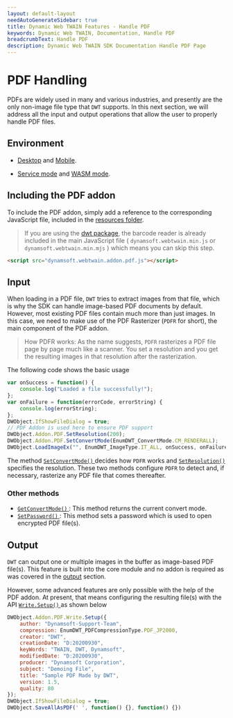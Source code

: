 ```yaml
---
layout: default-layout
needAutoGenerateSidebar: true
title: Dynamic Web TWAIN Features - Handle PDF
keywords: Dynamic Web TWAIN, Documentation, Handle PDF
breadcrumbText: Handle PDF
description: Dynamic Web TWAIN SDK Documentation Handle PDF Page
---
```


# PDF Handling 

PDFs are widely used in many and various industries, and presently are the only non-image file type that `DWT` supports. In this next section, we will address all the input and output operations that allow the user to properly handle PDF files.

## Environment

* [Desktop]({{site.getstarted}}platform.html#browsers-on-desktop-devices) and [Mobile]({{site.getstarted}}platform.html#browsers-on-mobile-devices).

* [Service mode]({{site.indepth}}features/initialize.html#service-mode) and [WASM mode]({{site.indepth}}features/initialize.html#wasm-mode).

## Including the PDF addon 

To include the PDF addon, simply add a reference to the corresponding JavaScript file, included in the [resources folder]({{site.about}}faqs.html#what-are-the-resources-files).

> If you are using the [dwt package](https://www.npmjs.com/package/dwt), the barcode reader is already included in the main JavaScript file ( `dynamsoft.webtwain.min.js` or `dynamsoft.webtwain.min.mjs` ) which means you can skip this step.

``` html
<script src="dynamsoft.webtwain.addon.pdf.js"></script>
```

## Input

When loading in a PDF file, `DWT` tries to extract images from that file, which is why the SDK can handle image-based PDF documents by default. However, most existing PDF files contain much more than just images. In this case, we need to make use of the PDF Rasterizer (`PDFR` for short), the main component of the PDF addon.

> How PDFR works: As the name suggests, `PDFR` rasterizes a PDF file page by page much like a scanner. You set a resolution and you get the resulting images in that resolution after the rasterization. 

The following code shows the basic usage

``` javascript
var onSuccess = function() {
    console.log("Loaded a file successfully!");
};
var onFailure = function(errorCode, errorString) {
    console.log(errorString);
};
DWObject.IfShowFileDialog = true;
// PDF Addon is used here to ensure PDF support
DWObject.Addon.PDF.SetResolution(200);
DWObject.Addon.PDF.SetConvertMode(EnumDWT_ConvertMode.CM_RENDERALL);
DWObject.LoadImageEx("", EnumDWT_ImageType.IT_ALL, onSuccess, onFailure);
```

The method [ `SetConvertMode()` ]({{site.info}}api/Addon_PDF.html#setconvertmode) decides how `PDFR` works and [ `SetResolution()` ]({{site.info}}api/Addon_PDF.html#setresolution) specifies the resolution. These two methods configure `PDFR` to detect and, if necessary, rasterize any PDF file that comes thereafter.

### Other methods

* [ `GetConvertMode()` ]({{site.info}}api/Addon_PDF.html#getconvertmode): This method returns the current convert mode.
* [ `SetPassword()` ]({{site.info}}api/Addon_PDF.html#setpassword): This method sets a password which is used to open encrypted PDF file(s).

## Output

`DWT` can output one or multiple images in the buffer as image-based PDF file(s). This feature is built into the core module and no addon is required as was covered in the [output]({{site.indepth}}features/output.html) section.

However, some advanced features are only possible with the help of the PDF addon. At present, that means configuring the resulting file(s) with the API [ `Write.Setup()` ]({{site.info}}api/Addon_PDF.html#writesetup) as shown below

``` javascript
DWObject.Addon.PDF.Write.Setup({
    author: "Dynamsoft-Support-Team",
    compression: EnumDWT_PDFCompressionType.PDF_JP2000,
    creator: "DWT",
    creationDate: "D:20200930",
    keyWords: "TWAIN, DWT, Dynamsoft",
    modifiedDate: "D:20200930",
    producer: "Dynamsoft Corporation",
    subject: "Demoing File",
    title: "Sample PDF Made by DWT",
    version: 1.5,
    quality: 80
});
DWObject.IfShowFileDialog = true;
DWObject.SaveAllAsPDF(' ', function() {}, function() {})
```
